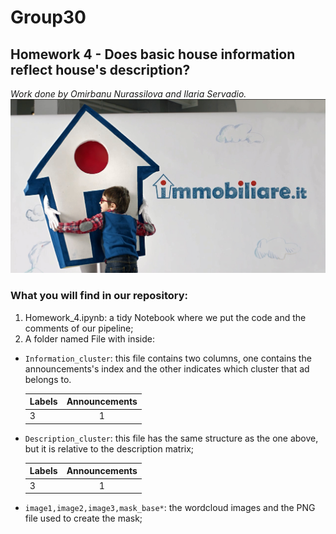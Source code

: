 # Group30
## Homework 4 -  Does basic house information reflect house's description?
*Work done by Omirbanu Nurassilova and Ilaria Servadio.*
![alt text](https://github.com/IlariaSe/HW_4/blob/master/immobiliare-it-assunzioni-nuove-2017.jpg)

### What you will find in our repository:
1. Homework_4.ipynb: a tidy Notebook where we put the code and the comments of our pipeline;
2. A folder named File with inside:

- `Information_cluster`: this file contains two columns, one contains the announcements's index and the other indicates which cluster that ad belongs to.

   | Labels        | Announcements |
   | ------------- |:-------------:| 
   |      3        |        1      | 


-  `Description_cluster`: this file has the same structure as the one above, but it is relative to the description matrix;
  
   | Labels        | Announcements |
   | ------------- |:-------------:| 
   |      3        |        1      | 

- `image1,image2,image3,mask_base*`: the wordcloud images and the PNG file used to create the mask;



